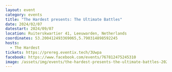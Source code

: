 ```yaml
---
layout: event
category: events
title: "The Hardest presents: The Ultimate Battles"
date: 2024/02/07
datestart: 2024/09/07
location: Ruiterskwartier 41, Leeuwarden, Netherlands
coordinates: 53.200412493369065,5.790314898592245
hosts:
  - The Hardest
tickets: https://prereg.eventix.tech/3Uwpa
facebook: https://www.facebook.com/events/767812475245310
image: /assets/img/events/the-hardest-presents-the-ultimate-battles-2024.jpg
---
```

